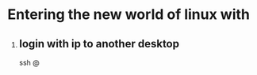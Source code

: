 # Entering the new world of linux with 

1. ## login with ip to another desktop
   
      ssh @<ip>
